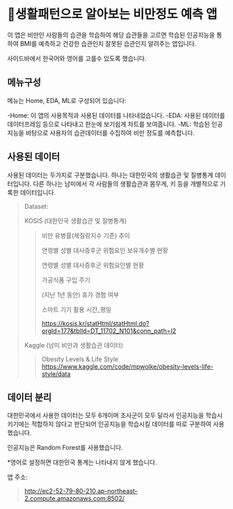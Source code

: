 💉생활패턴으로 알아보는 비만정도 예측 앱
========

이 앱은 비만인 사람들의 습관을 학습하여 해당 습관들을 고르면
학습된 인공지능을 통하여 BMI를 예측하고 건강한 습관인지 잘못된 습관인지 알려주는 앱입니다.

사이드바에서 한국어와 영어를 고를수 있도록 했습니다.

메뉴구성
----
메뉴는 Home, EDA, ML로 구성되어 있습니다:

-Home: 이 앱의 사용목적과 사용된 데이터를 나타내었습니다.
-EDA: 사용된 데이터를 데이터프레임 등으로 나타내고 한눈에 보기쉽게 차트를 보여줍니다.
-ML: 학습된 인공지능을 바탕으로 사용자의 습관데이터를 수집하여 비만 정도를 예측합니다.

사용된 데이터
----
사용된 데이터는 두가지로 구분했습니다.
하나는 대한민국의 생활습관 및 질병통계 데이터입니다.
다른 하나는 남미에서 각 사람들의 생활습관과 몸무게, 키 등을 개별적으로 기록한 데이터입니다. 

>Dataset:
>
>KOSIS (대한민국 생활습관 및 질병통계)
>>비만 유병률(체질량지수 기준) 추이
>>
>>연령별 성별 대사증후군 위험요인 보유개수별 현황
>>
>>연령별 성별 대사증후군 위험요인별 현황
>>
>>가공식품 구입 주기
>>
>>(지난 1년 동안) 휴가 경험 여부
>>
>>스마트 기기 활용 시간_평일
>>
>>https://kosis.kr/statHtml/statHtml.do?orgId=177&tblId=DT_11702_N101&conn_path=I2
>
>Kaggle (남미 비만과 생활습관 데이터)
>>Obesity Levels & Life Style
>>https://www.kaggle.com/code/mpwolke/obesity-levels-life-style/data



데이터 분리
----
대한민국에서 사용한 데이터는 모두 6개이며 조사군이 모두 달라서 인공지능을 학습시키기에는 적합하지 않다고 판단되어
인공지능을 학습시킬 데이터를 따로 구분하여 사용했습니다.

인공지능은 Random Forest를 사용했습니다.

*영어로 설정하면 대한민국 통계는 나타내지 않게 했습니다.

앱 주소: 
>http://ec2-52-79-80-210.ap-northeast-2.compute.amazonaws.com:8502/
